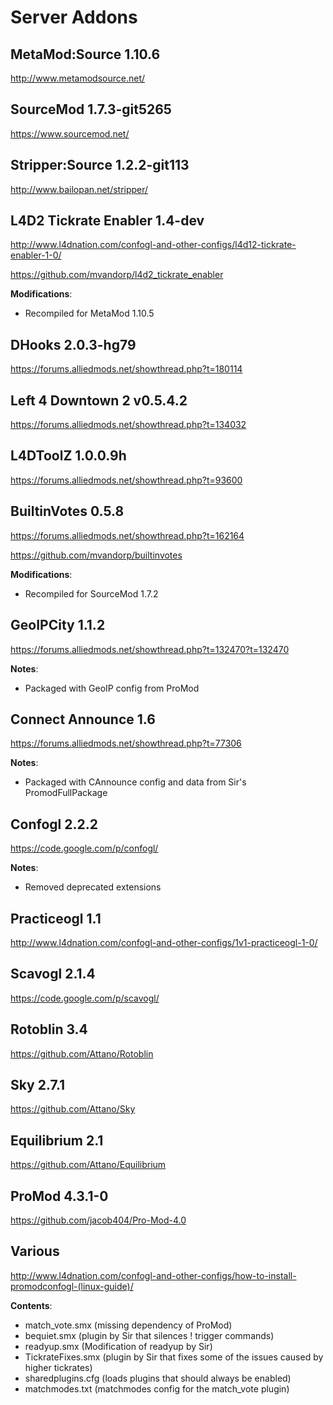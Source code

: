 Server Addons
==============

MetaMod:Source 1.10.6
--------------
http://www.metamodsource.net/

SourceMod 1.7.3-git5265
--------------
https://www.sourcemod.net/

Stripper:Source 1.2.2-git113
--------------
http://www.bailopan.net/stripper/

L4D2 Tickrate Enabler 1.4-dev
--------------
http://www.l4dnation.com/confogl-and-other-configs/l4d12-tickrate-enabler-1-0/

https://github.com/mvandorp/l4d2_tickrate_enabler

**Modifications**:
 - Recompiled for MetaMod 1.10.5

DHooks 2.0.3-hg79
--------------
https://forums.alliedmods.net/showthread.php?t=180114

Left 4 Downtown 2 v0.5.4.2
--------------
https://forums.alliedmods.net/showthread.php?t=134032

L4DToolZ 1.0.0.9h
--------------
https://forums.alliedmods.net/showthread.php?t=93600

BuiltinVotes 0.5.8
--------------
https://forums.alliedmods.net/showthread.php?t=162164

https://github.com/mvandorp/builtinvotes

**Modifications**:
 - Recompiled for SourceMod 1.7.2

GeoIPCity 1.1.2
--------------
https://forums.alliedmods.net/showthread.php?t=132470?t=132470

**Notes**:
 - Packaged with GeoIP config from ProMod

Connect Announce 1.6
--------------
https://forums.alliedmods.net/showthread.php?t=77306

**Notes**:
 - Packaged with CAnnounce config and data from Sir's PromodFullPackage

Confogl 2.2.2
--------------
https://code.google.com/p/confogl/

**Notes**:
 - Removed deprecated extensions

Practiceogl 1.1
--------------
http://www.l4dnation.com/confogl-and-other-configs/1v1-practiceogl-1-0/

Scavogl 2.1.4
--------------
https://code.google.com/p/scavogl/

Rotoblin 3.4
--------------
https://github.com/Attano/Rotoblin

Sky 2.7.1
--------------
https://github.com/Attano/Sky

Equilibrium 2.1
--------------
https://github.com/Attano/Equilibrium

ProMod 4.3.1-0
--------------
https://github.com/jacob404/Pro-Mod-4.0

Various
--------------
http://www.l4dnation.com/confogl-and-other-configs/how-to-install-promodconfogl-(linux-guide)/

**Contents**:
 - match_vote.smx (missing dependency of ProMod)
 - bequiet.smx (plugin by Sir that silences ! trigger commands)
 - readyup.smx (Modification of readyup by Sir)
 - TickrateFixes.smx (plugin by Sir that fixes some of the issues caused by higher tickrates)
 - sharedplugins.cfg (loads plugins that should always be enabled)
 - matchmodes.txt (matchmodes config for the match_vote plugin)
